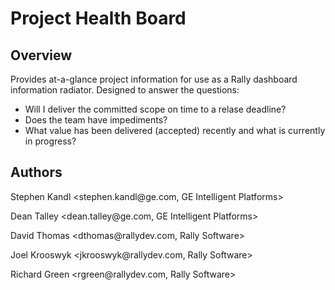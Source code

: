 Project Health Board
=========================

## Overview
Provides at-a-glance project information for use as a Rally dashboard information radiator.  Designed to answer the questions:

- Will I deliver the committed scope on time to a relase deadline?
- Does the team have impediments?
- What value has been delivered (accepted) recently and what is currently in progress?

## Authors 

<p> Stephen Kandl &lt;stephen.kandl@ge.com, GE Intelligent Platforms&gt; </p>
<p> Dean Talley &lt;dean.talley@ge.com, GE Intelligent Platforms&gt; </p>
<p> David Thomas &lt;dthomas@rallydev.com, Rally Software&gt; </p>
<p> Joel Krooswyk &lt;jkrooswyk@rallydev.com, Rally Software&gt; </p>
<p> Richard Green &lt;rgreen@rallydev.com, Rally Software&gt; </p>

